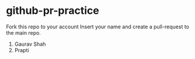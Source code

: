 # github-pr-practice
Fork this repo to your account
Insert your name and create a pull-request to the main repo.

1. Gaurav Shah
2. Prapti
